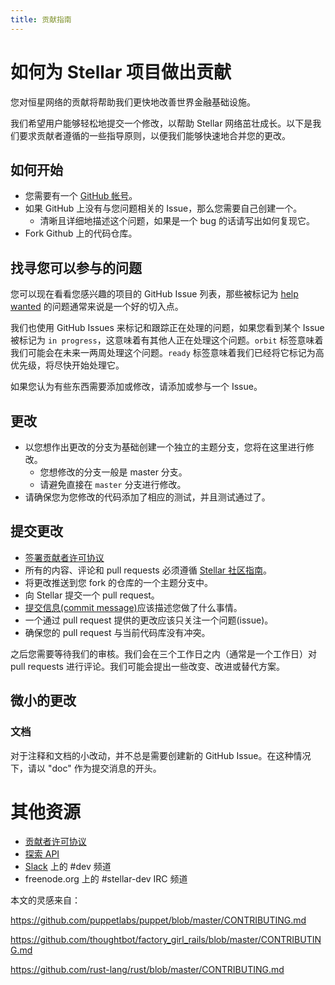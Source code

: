 ```yaml
---
title: 贡献指南
---
```


# 如何为 Stellar 项目做出贡献

您对恒星网络的贡献将帮助我们更快地改善世界金融基础设施。

我们希望用户能够轻松地提交一个修改，以帮助 Stellar 网络茁壮成长。以下是我们要求贡献者遵循的一些指导原则，以便我们能够快速地合并您的更改。

## 如何开始

* 您需要有一个 [GitHub 帐号](https://github.com/join)。
* 如果 GitHub 上没有与您问题相关的 Issue，那么您需要自己创建一个。
  * 清晰且详细地描述这个问题，如果是一个 bug 的话请写出如何复现它。
* Fork Github 上的代码仓库。

## 找寻您可以参与的问题

您可以现在看看您感兴趣的项目的 GitHub Issue 列表，那些被标记为 [help wanted](https://github.com/issues?q=is%3Aopen+is%3Aissue+user%3Astellar+label%3A%22help+wanted%22) 的问题通常来说是一个好的切入点。

我们也使用 GitHub Issues 来标记和跟踪正在处理的问题，如果您看到某个 Issue 被标记为 `in progress`，这意味着有其他人正在处理这个问题。`orbit` 标签意味着我们可能会在未来一两周处理这个问题。`ready` 标签意味着我们已经将它标记为高优先级，将尽快开始处理它。

如果您认为有些东西需要添加或修改，请添加或参与一个 Issue。

## 更改

* 以您想作出更改的分支为基础创建一个独立的主题分支，您将在这里进行修改。
  * 您想修改的分支一般是 master 分支。
  * 请避免直接在 `master` 分支进行修改。
* 请确保您为您修改的代码添加了相应的测试，并且测试通过了。

## 提交更改

* [签署贡献者许可协议](https://docs.google.com/forms/d/1g7EF6PERciwn7zfmfke5Sir2n10yddGGSXyZsq98tVY/viewform?usp=send_form)
* 所有的内容、评论和 pull requests 必须遵循 [Stellar 社区指南](https://www.stellar.org/community-guidelines/)。
* 将更改推送到您 fork 的仓库的一个主题分支中。
* 向 Stellar 提交一个 pull request。
 * [提交信息(commit message)](https://github.com/erlang/otp/wiki/Writing-good-commit-messages)应该描述您做了什么事情。
 * 一个通过 pull request 提供的更改应该只关注一个问题(issue)。
 * 确保您的 pull request 与当前代码库没有冲突。

之后您需要等待我们的审核。我们会在三个工作日之内（通常是一个工作日）对 pull requests 进行评论。我们可能会提出一些改变、改进或替代方案。

## 微小的更改

### 文档
对于注释和文档的小改动，并不总是需要创建新的 GitHub Issue。在这种情况下，请以 "doc" 作为提交消息的开头。

# 其他资源
* [贡献者许可协议](https://docs.google.com/forms/d/1g7EF6PERciwn7zfmfke5Sir2n10yddGGSXyZsq98tVY/viewform?usp=send_form)
* [探索 API](https://www.stellar.org/developers/reference/)
* [Slack](http://slack.stellar.org) 上的 #dev 频道
* freenode.org 上的 #stellar-dev IRC 频道


本文的灵感来自：

https://github.com/puppetlabs/puppet/blob/master/CONTRIBUTING.md

https://github.com/thoughtbot/factory_girl_rails/blob/master/CONTRIBUTING.md

https://github.com/rust-lang/rust/blob/master/CONTRIBUTING.md